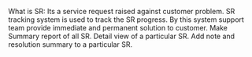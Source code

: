 What is SR: Its a service request raised against customer problem.
SR tracking system is used to track the SR progress.
By this system support team provide immediate and permanent solution to customer.
Make Summary report of all SR.
Detail view of a particular SR.
Add note and resolution summary to a particular SR.
